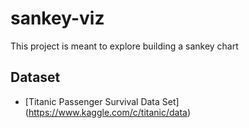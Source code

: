 # sankey-viz
This project is meant to explore building a sankey chart

## Dataset
* [Titanic Passenger Survival Data Set] (https://www.kaggle.com/c/titanic/data)

